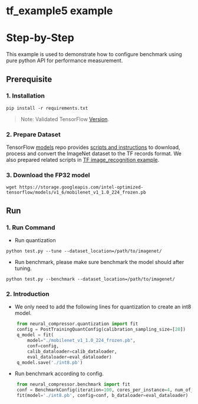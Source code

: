 tf_example5 example
=====================

Step-by-Step
============

This example is used to demonstrate how to configure benchmark using pure python API for performance measurement.

## Prerequisite
### 1. Installation
```shell
pip install -r requirements.txt
```
> Note: Validated TensorFlow [Version](/docs/source/installation_guide.md#validated-software-environment).

### 2. Prepare Dataset  
TensorFlow [models](https://github.com/tensorflow/models) repo provides [scripts and instructions](https://github.com/tensorflow/models/tree/master/research/slim#an-automated-script-for-processing-imagenet-data) to download, process and convert the ImageNet dataset to the TF records format.
We also prepared related scripts in [TF image_recognition example](/examples/tensorflow/image_recognition/tensorflow_models/mobilenet_v1/quantization/ptq#3-prepare-dataset). 

### 3. Download the FP32 model
```shell
wget https://storage.googleapis.com/intel-optimized-tensorflow/models/v1_6/mobilenet_v1_1.0_224_frozen.pb
```

## Run
### 1. Run Command
* Run quantization
```shell
python test.py --tune --dataset_location=/path/to/imagenet/
``` 
* Run benchmark, please make sure benchmark the model should after tuning.
```shell
python test.py --benchmark --dataset_location=/path/to/imagenet/
``` 

### 2. Introduction
* We only need to add the following lines for quantization to create an int8 model.
```python
    from neural_compressor.quantization import fit
    config = PostTrainingQuantConfig(calibration_sampling_size=[20])
    q_model = fit(
        model="./mobilenet_v1_1.0_224_frozen.pb",
        conf=config,
        calib_dataloader=calib_dataloader,
        eval_dataloader=eval_dataloader)
    q_model.save('./int8.pb')
```
* Run benchmark according to config.
```python
    from neural_compressor.benchmark import fit
    conf = BenchmarkConfig(iteration=100, cores_per_instance=4, num_of_instance=1)
    fit(model='./int8.pb', config=conf, b_dataloader=eval_dataloader)
 
```

